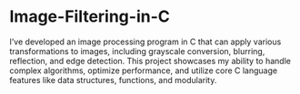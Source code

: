 # Image-Filtering-in-C
I’ve developed an image processing program in C that can apply various transformations to images, including grayscale conversion, blurring, reflection, and edge detection. This project showcases my ability to handle complex algorithms, optimize performance, and utilize core C language features like data structures, functions, and modularity.
